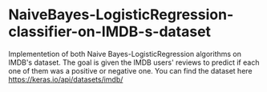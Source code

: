 # NaiveBayes-LogisticRegression-classifier-on-IMDB-s-dataset
Implementetion of both Naive Bayes-LogisticRegression algorithms on IMDB's dataset.
The goal is given the IMDB users' reviews to predict if each one of them was a positive or negative one.
You can find the dataset here https://keras.io/api/datasets/imdb/
